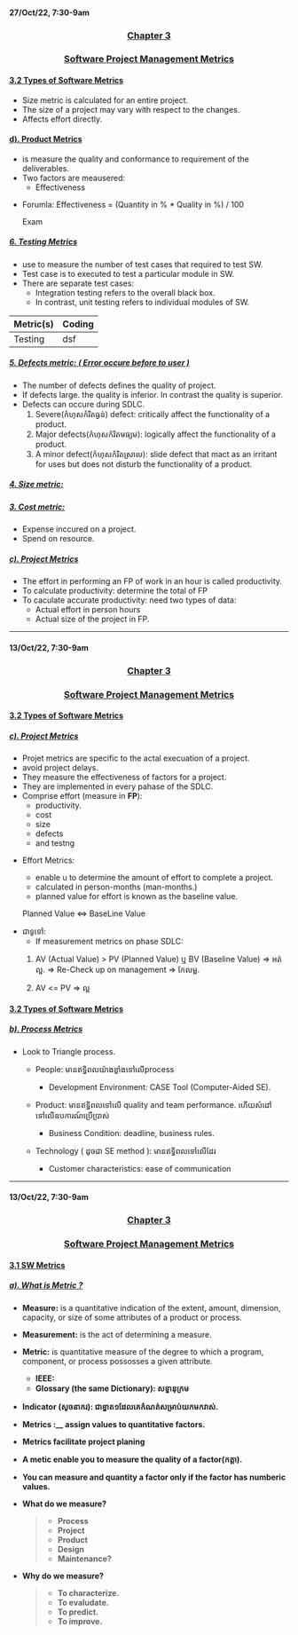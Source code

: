 #### 27/Oct/22, 7:30-9am

### <center> <u> Chapter 3 </u> </center>
### <center> <u> Software Project Management Metrics </u> </center>

#### <u> 3.2 Types of Software Metrics </u>

- Size metric is calculated for an entire project.
- The size of a project may vary with respect to the changes.
- Affects effort directly.

#### <u> d). Product Metrics</u>

- is measure the quality and conformance to requirement of the deliverables.
- Two factors are meausered:
    - Effectiveness

* Forumla:
    Effectiveness = (Quantity in % * Quality in %) / 100

    Exam

##### <u> 6. Testing Metrics</u>

- use to measure the number of test cases that required to test SW.
- Test case is to executed to test a particular module in SW.
- There are separate test cases:
    - Integration testing refers to the overall black box.
    - In contrast, unit testing refers to individual modules of SW.

| Metric(s) | Coding |
|-----------| ------|
|Testing| dsf |

##### <u> 5. Defects metric: ( Error occure before to user )</u>

- The number of defects defines the quality of project.
- If defects large. the quality is inferior. In contrast the quality is superior.
- Defects can occure during SDLC. 
    1. Severe(កំហុសកំរិតធ្ងន់) defect: critically affect the functionality of a product.
    2. Major defects(កំហុសកំរិតមធ្យម): logically affect the functionality of a product.
    3. A minor defect(កំហុសកំរិតស្រាល): slide defect that mact as an irritant for uses but does not disturb the functionality of a product.

##### <u> 4. Size metric: </u>

##### <u> 3. Cost metric: </u>
- Expense inccured on a project.
- Spend on resource.
  
##### <u> c). Project Metrics </u>

- The effort in performing an FP of work in an hour is called productivity.
- To calculate productivity: determine the total of FP
- To caculate accurate productivity: need two types of data:
    - Actual effort in person hours
    - Actual size of the project in FP.

-----------------------------------------------

#### 13/Oct/22, 7:30-9am

### <center> <u> Chapter 3 </u> </center>
### <center> <u> Software Project Management Metrics </u> </center>

#### <u> 3.2 Types of Software Metrics </u>
##### <u> c). Project Metrics </u>

- Projet metrics are specific to the actal execuation of a project.
- avoid project delays.
- They measure the effectiveness of factors for a project.
- They are implemented in every pahase of the SDLC.
- Comprise effort (measure in **FP**):
    - productivity.
    - cost
    - size
    - defects
    - and testng

+ Effort Metrics:
    - enable u to determine the amount of effort to complete a project.
    - calculated in person-months (man-months.)
    - planned value for effort is known as the baseline value.

    Planned Value <=> BaseLine Value

* ជាទូទៅ:
    - If measurement metrics on phase SDLC:
    1. AV (Actual Value) > PV (Planned Value) ឬ BV (Baseline Value) 
        => អត់ល្អ.
        => Re-Check up on management
        => កែលម្អ.

    2. AV <= PV => ល្អ

#### <u> 3.2 Types of Software Metrics </u>
##### <u> b). Process Metrics </u>

- Look to Triangle process.

    + People: មានឥទ្ធិពលយ៉ាងខ្លាំងទៅលើprocess
        - Development Environment: CASE Tool (Computer-Aided SE).

    + Product: មានឥទ្ធិពលទៅលើ quality and team performance. ហើយសំដៅទៅលើឧបការណ៍ប្រើប្រាស់
        - Business Condition: deadline, business rules.

    + Technology ( ដូចជា SE method ): មានឥទ្ធិពលទៅលើដែរ
        - Customer characteristics: ease of communication

------------------------------------

<div>

#### 13/Oct/22, 7:30-9am

### <center> <u> Chapter 3 </u> </center>
### <center> <u> Software Project Management Metrics </u> </center>

#### <u> 3.1 SW Metrics </u>

##### <u> a). What is Metric ?</u>

- __Measure:__ is a quantitative indication of the extent, amount, dimension, capacity, or size of some attributes of a product or process.

- __Measurement:__ is the act of determining a measure.

- <b>Metric:</b> is quantitative measure of the degree to which a program, component, or process possosses a given attribute.
    - <b>IEEE:</b> 
    - <b>Glossary (the same Dictionary):<b> សទ្ទានុក្រម 

- __Indicator (សូចនាករ):__ ជាខ្នាត១ដែលគេកំណត់សម្រាប់យកមកវាស់.

- Metrics :__ assign values to quantitative factors.

- Metrics facilitate project planing

- A metic enable you to measure the quality of a factor(កត្តា).

- You can measure and quantity a factor only if the factor has numberic values.

* What do we measure?
    >- Process 
    >- Project
    >- Product
    >- Design
    >- Maintenance?

* Why do we measure?
    >- To characterize.
    >- To evaludate.
    >- To predict.
    >- To improve.

</div>

